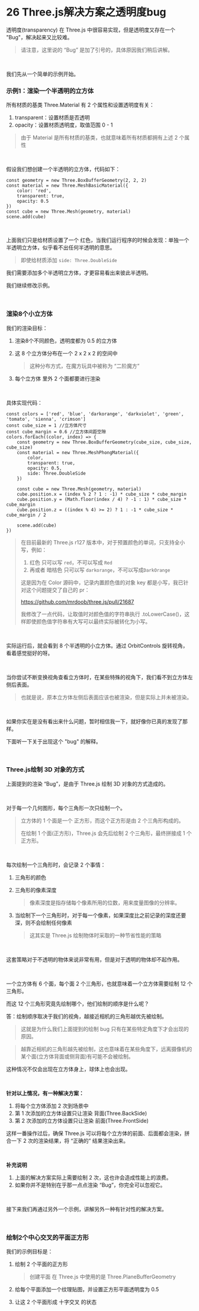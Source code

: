 # 26 Three.js解决方案之透明度bug

透明度(transparency) 在 Three.js 中很容易实现，但是透明度又存在一个 "Bug"，解决起来又比较难。

> 请注意，这里说的 “Bug” 是加了引号的，具体原因我们稍后讲解。



<br>

我们先从一个简单的示例开始。

### 示例1：渲染一个半透明的立方体

所有材质的基类 Three.Material 有 2 个属性和设置透明度有关：

1. transparent：设置材质是否透明
2. opacity：设置材质透明度，取值范围 0 - 1

> 由于 Material 是所有材质的基类，也就意味着所有材质都拥有上述  2 个属性



<br>

假设我们想创建一个半透明的立方体，代码如下：

```
const geometry = new Three.BoxBufferGeometry(2, 2, 2)
const material = new Three.MeshBasicMaterial({
    color: 'red',
    transparent: true,
    opacity: 0.5
})
const cube = new Three.Mesh(geometry, material)
scene.add(cube)
```



<br>

上面我们只是给材质设置了一个 红色，当我们运行程序的时候会发现：单独一个半透明立方体，似乎看不出任何半透明的意思。

> 即使给材质添加 `side: Three.DoubleSide`

我们需要添加多个半透明立方体，才更容易看出来彼此半透明。



我们继续修改示例。

<br>

### 渲染8个小立方体

我们的渲染目标：

1. 渲染8个不同颜色，透明度都为 0.5 的立方体

2. 这 8 个立方体分布在一个 2 x 2 x 2 的空间中

   > 这种分布方式，在魔方玩具中被称为 “二阶魔方”

3. 每个立方体 里外 2 个面都要进行渲染



<br>

具体实现代码：

```
const colors = ['red', 'blue', 'darkorange', 'darkviolet', 'green', 'tomato', 'sienna', 'crimson']
const cube_size = 1 //立方体尺寸
const cube_margin = 0.6 //立方体间距空隙
colors.forEach((color, index) => {
    const geometry = new Three.BoxBufferGeometry(cube_size, cube_size, cube_size)
    const material = new Three.MeshPhongMaterial({
        color,
        transparent: true,
        opacity: 0.5,
        side: Three.DoubleSide
    })

    const cube = new Three.Mesh(geometry, material)
    cube.position.x = (index % 2 ? 1 : -1) * cube_size * cube_margin
    cube.position.y = (Math.floor(index / 4) ? -1 : 1) * cube_size * cube_margin
    cube.position.z = ((index % 4) >= 2) ? 1 : -1 * cube_size * cube_margin / 2

    scene.add(cube)
})
```

> 在目前最新的 Three.js r127 版本中，对于预置颜色的单词，只支持全小写，例如：
>
> 1. 红色 只可以写 `red`，不可以写成 `Red`
> 2. 再或者 暗桔色 只可以写 `darkorange`，不可以写成`DarkOrange`
>
> 这是因为在 Color 源码中，记录内置颜色值的对象 key 都是小写，我已针对这个问题提交了自己的 pr：
>
> https://github.com/mrdoob/three.js/pull/21687
>
> 我修改了一点代码，让取值时对颜色值的字符串执行 .toLowerCase()，这样即使颜色值字符串有大写可以最终实际被转化为小写。



<br>

实际运行后，就会看到 8 个半透明的小立方体。通过 OrbitControls 旋转视角，看着感觉挺好的呀。



<br>

<!-- 如果我不告诉你，可能你一直也发现不了这里面存在着一个 “bug” -->

当你尝试不断变换视角查看立方体时，在某些特殊的视角下，我们看不到立方体左侧后表面。

> 也就是说，原本立方体左侧后表面应该也被渲染，但是实际上并未被渲染。



<br>

如果你实在是没有看出来什么问题，暂时相信我一下，就好像你已真的发现了那样。

下面听一下关于出现这个 "bug" 的解释。



<br>

### Three.js绘制 3D 对象的方式

上面提到的渲染 “Bug”，是由于 Three.js 绘制 3D 对象的方式造成的。

<br>

对于每一个几何图形，每个三角形一次只绘制一个。

> 立方体的 1 个面是一个 正方形，而这个正方形是由 2 个三角形构成的。
>
> 在绘制 1 个面(正方形)，Three.js 会先后绘制 2 个三角形，最终拼接成 1 个正方形。



<br>

每次绘制一个三角形时，会记录 2 个事情：

1. 三角形的颜色

2. 三角形的像素深度

   > 像素深度是指存储每个像素所用的位数，用来度量图像的分辨率。

3. 当绘制下一个三角形时，对于每一个像素，如果深度比之前记录的深度还要深，则不会绘制任何像素

   > 这其实是 Three.js  绘制物体时采取的一种节省性能的策略



<br>

这套策略对于不透明的物体来说非常有用，但是对于透明的物体却不起作用。



<br>

一个立方体有 6 个面，每个面 2 个三角形，也就意味着一个立方体需要绘制 12 个三角形。

而这 12 个三角形究竟先绘制哪个，他们绘制的顺序是什么呢？

答：绘制顺序取决于我们的视角，越接近相机的三角形越优先被绘制。

> 这就是为什么我们上面提到的绘制 bug 只有在某些特定角度下才会出现的原因。

> 越靠近相机的三角形越先被绘制，这也意味着在某些角度下，远离摄像机的某个面(立方体背面或侧背面)有可能不会被绘制。



这种情况不仅会出现在立方体身上，球体上也会出现。



<br>

**针对以上情况，有一种解决方案：**

1. 将每个立方体添加 2 次到场景中
2. 第 1 次添加的立方体设置只让渲染 背面(Three.BackSide)
3. 第 2 次添加的立方体设置只让渲染 前面(Three.FrontSide)

这样一番操作过后，确保 Three.js 可以将每个立方体的前面、后面都会渲染，拼合一下 2 次的渲染结果，将 “正确的” 结果渲染出来。



<br>

**补充说明**

1. 上面的解决方案实际上需要绘制 2 次，这也许会造成性能上的浪费。
2. 如果你并不是特别在乎那一点点渲染 “Bug”，你完全可以忽视它。



<br>

接下来我们再通过另外一个示例，讲解另外一种有针对性的解决方案。



<br>

### 绘制2个中心交叉的平面正方形

我们的示例目标是：

1. 绘制 2 个平面的正方形

   > 创建平面 在 Three.js 中使用的是 Three.PlaneBufferGeometry

2. 给每个平面添加一个纹理贴图，并设置正方形平面透明度为 0.5

3. 让这 2 个平面形成 十字交叉 的状态







